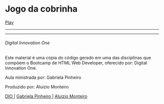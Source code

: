 # Jogo da cobrinha


[Play](https://aluiziomonteiro.github.io/snake/)
___
___


###### Digital Innovation One

Este material é uma cópia do código gerado em uma das disciplinas que compõem o Bootcamp de HTML Web Developer, oferecido por: Digital Innovation One.

Aula ministrada por: Gabriela Pinheiro

Produzido por: Aluizio Monteiro

[ DIO |](https://www.linkedin.com/school/digitalinnovation-one/about/)
[ Gabriela Pinheiro |](https://www.linkedin.com/in/gabrielapinheiro129/)
[ Aluizio Monteiro](https://www.linkedin.com/in/aluizio-monteiro/)

